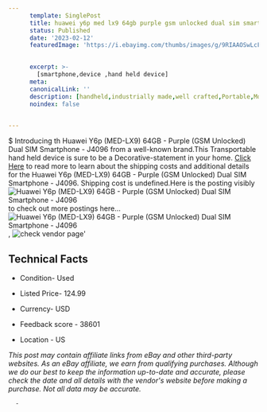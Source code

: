 ```yaml
---
      template: SinglePost
      title: huawei y6p med lx9 64gb purple gsm unlocked dual sim smartphone j4096
      status: Published
      date: '2023-02-12'
      featuredImage: 'https://i.ebayimg.com/thumbs/images/g/9RIAAOSwLcFjBTEU/s-l225.jpg'
       

      excerpt: >-
        [smartphone,device ,hand held device]
      meta:
      canonicalLink: ''
      description: [handheld,industrially made,well crafted,Portable,Mobile,Compact,Convenient,Lightweight,Maneuverable,Man-portable,Miniature,Carriable,Hand-held,Light,Holdable,Transportable,Mobile device,Pocket-sized,On-the-go,Wireless,Cordless,Compact size,Convenient size, smartphone,device ,hand held device]
      noindex: false
      

---
```

$
      Introducing th Huawei Y6p (MED-LX9) 64GB - Purple (GSM Unlocked) Dual SIM Smartphone - J4096 from a well-known brand.This Transportable hand held device is sure to be a Decorative-statement in your home. [Click Here](https://www.ebay.com/itm/144691181508?hash=item21b04437c4%3Ag%3A9RIAAOSwLcFjBTEU&mkevt=1&mkcid=1&mkrid=711-53200-19255-0&campid=%253CePNCampaignId%253E&customid=%253CreferenceId%253E&toolid=10049) to read more to learn about the shipping costs and additional details for the Huawei Y6p (MED-LX9) 64GB - Purple (GSM Unlocked) Dual SIM Smartphone - J4096. Shipping cost is undefined.Here is the posting visibly ![Huawei Y6p (MED-LX9) 64GB - Purple (GSM Unlocked) Dual SIM Smartphone - J4096](https://i.ebayimg.com/thumbs/images/g/9RIAAOSwLcFjBTEU/s-l225.jpg) to check out more postings here... ![Huawei Y6p (MED-LX9) 64GB - Purple (GSM Unlocked) Dual SIM Smartphone - J4096](https://i.ebayimg.com/images/g/9RIAAOSwLcFjBTEU/s-l1600.jpg), ![check vendor page](https://origin-galleryplus.ebayimg.com/ws/web/144691181508_2_0_1/225x225.jpg,https://origin-galleryplus.ebayimg.com/ws/web/144691181508_3_0_1/225x225.jpg,https://origin-galleryplus.ebayimg.com/ws/web/144691181508_4_0_1/225x225.jpg,https://origin-galleryplus.ebayimg.com/ws/web/144691181508_5_0_1/225x225.jpg,https://origin-galleryplus.ebayimg.com/ws/web/144691181508_6_0_1/225x225.jpg,https://origin-galleryplus.ebayimg.com/ws/web/144691181508_7_0_1/225x225.jpg,https://origin-galleryplus.ebayimg.com/ws/web/144691181508_8_0_1/225x225.jpg)'

      

 ## Technical Facts 



     
      

 - Condition- Used 


      

 - Listed Price- 124.99 


      

 - Currency- USD 


      

 - Feedback score - 38601 


      

 - Location - US 


      
      

 *_This post may contain affiliate links from eBay and other third-party websites. As an eBay affiliate, we earn from qualifying purchases. Although we do our best to keep the information up-to-date and accurate, please check the date and all details with the vendor's website before making a purchase. Not all data may be accurate._*




      -
